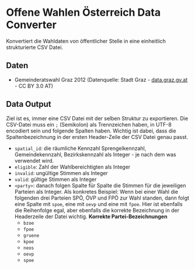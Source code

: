 # Offene Wahlen Österreich Data Converter
Konvertiert die Wahldaten von öffentlicher Stelle in eine einheitlich strukturierte CSV Datei.

## Daten
- Gemeinderatswahl Graz 2012 (Datenquelle: Stadt Graz - [data.graz.gv.at](http://data.graz.gv.at/) - CC BY 3.0 AT)

## Data Output
Ziel ist es, immer eine CSV Datei mit der selben Struktur zu exportieren. Die CSV-Datei muss ein ```;``` (Semikolon) als Trennzeichen haben, in UTF-8 encodiert sein und folgende Spalten haben. Wichtig ist dabei, dass die Spaltenbezeichnung in der ersten Header-Zeile der CSV Datei genau passt.
- ```spatial_id```: die räumliche Kennzahl Sprengelkennzahl, Gemeindekennzahl, Bezirkskennzahl als Integer - je nach dem was verwendet wird.
- ```eligible```: Zahl der Wahlbereichtigten als Integer
- ```invalid```: ungültige Stimmen als Integer
- ```valid```: gültige Stimmen als Integer
- ```<party>```: danach folgen Spalte für Spalte die Stimmen für die jeweiligen Parteien als Integer. Als konkretes Beispiel: Wenn bei einer Wahl die folgenden drei Parteien SPÖ, ÖVP und FPÖ zur Wahl standen, dann folgt eine Spalte mit ```spoe```, eine mit ```oevp``` und eine mit ```fpoe```. Hier ist ebenfalls die Reihenfolge egal, aber ebenfalls die korrekte Bezeichnung in der Headerzeile der Datei wichtig. 
	**Korrekte Partei-Bezeichnungen**
	- ```bzoe```
	- ```fpoe```
	- ```gruene```
	- ```kpoe```
	- ```neos```
	- ```oevp```
	- ```spoe```


